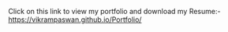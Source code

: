 Click on this link to view my portfolio and download my Resume:-
https://vikrampaswan.github.io/Portfolio/
